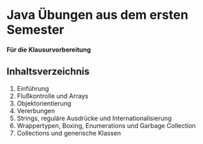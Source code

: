 # Java Übungen aus dem ersten Semester
#### Für die Klausurvorbereitung

## Inhaltsverzeichnis
1. Einführung
2. Flußkontrolle und Arrays
3. Objektorientierung
4. Vererbungen
5. Strings, reguläre Ausdrücke und Internationalisierung
6. Wrappertypen, Boxing, Enumerations und Garbage Collection
7. Collections und generische Klassen